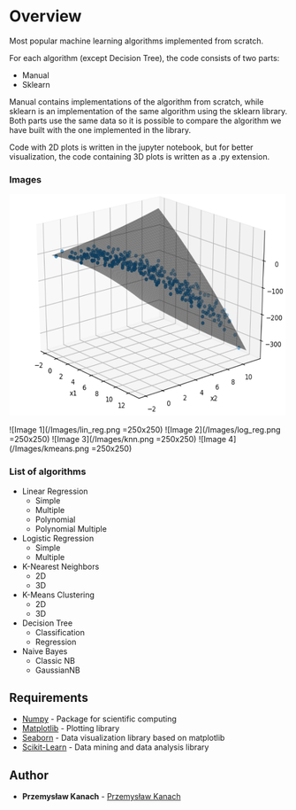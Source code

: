 # Overview

Most popular machine learning algorithms implemented from scratch.

For each algorithm (except Decision Tree), the code consists of two parts:
* Manual
* Sklearn

Manual contains implementations of the algorithm from scratch, while sklearn is an implementation of the same algorithm using the sklearn library.
Both parts use the same data so it is possible to compare the algorithm we have built with the one implemented in the library.

Code with 2D plots is written in the jupyter notebook, but for better visualization, the code containing 3D plots is written as a .py extension.

### Images

<img src="/Images/lin_reg.png" width="500" height="400" />

![Image 1](/Images/lin_reg.png =250x250)
![Image 2](/Images/log_reg.png =250x250) 
![Image 3](/Images/knn.png =250x250)
![Image 4](/Images/kmeans.png =250x250)

### List of algorithms

- Linear Regression
  * Simple
  * Multiple
  * Polynomial
  * Polynomial Multiple
- Logistic Regression
  * Simple
  * Multiple
- K-Nearest Neighbors
  * 2D
  * 3D
- K-Means Clustering
  * 2D
  * 3D
- Decision Tree
  * Classification
  * Regression
- Naive Bayes
  * Classic NB
  * GaussianNB

## Requirements

* [Numpy](http://www.numpy.org) - Package for scientific computing
* [Matplotlib](https://matplotlib.org) - Plotting library
* [Seaborn](https://seaborn.pydata.org) - Data visualization library based on matplotlib
* [Scikit-Learn](https://scikit-learn.org/stable/) - Data mining and data analysis library

## Author

* **Przemysław Kanach** - [Przemysław Kanach](https://github.com/Przemoo16)
